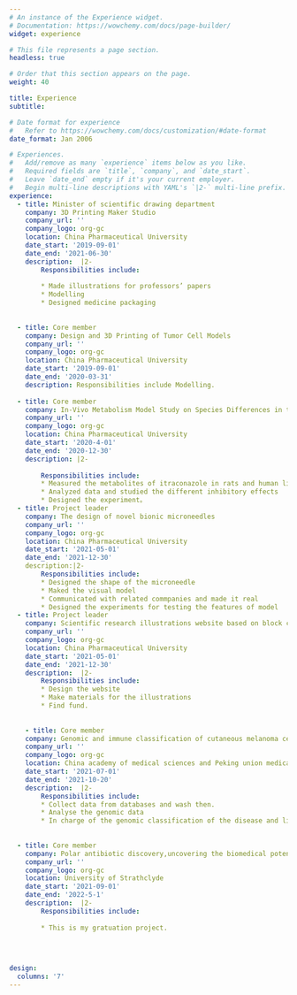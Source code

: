 ```yaml
---
# An instance of the Experience widget.
# Documentation: https://wowchemy.com/docs/page-builder/
widget: experience

# This file represents a page section.
headless: true

# Order that this section appears on the page.
weight: 40

title: Experience
subtitle:

# Date format for experience
#   Refer to https://wowchemy.com/docs/customization/#date-format
date_format: Jan 2006

# Experiences.
#   Add/remove as many `experience` items below as you like.
#   Required fields are `title`, `company`, and `date_start`.
#   Leave `date_end` empty if it's your current employer.
#   Begin multi-line descriptions with YAML's `|2-` multi-line prefix.
experience:
  - title: Minister of scientific drawing department
    company: 3D Printing Maker Studio
    company_url: ''
    company_logo: org-gc
    location: China Pharmaceutical University
    date_start: '2019-09-01'
    date_end: '2021-06-30'
    description:  |2-
        Responsibilities include:
        
        * Made illustrations for professors’ papers
        * Modelling
        * Designed medicine packaging
        
        
  - title: Core member
    company: Design and 3D Printing of Tumor Cell Models
    company_url: ''
    company_logo: org-gc
    location: China Pharmaceutical University
    date_start: '2019-09-01'
    date_end: '2020-03-31'
    description: Responsibilities include Modelling. 
       
  - title: Core member
    company: In-Vivo Metabolism Model Study on Species Differences in the Pharmacokinetics of Itraconazole
    company_url: ''
    company_logo: org-gc
    location: China Pharmaceutical University
    date_start: '2020-4-01'
    date_end: '2020-12-30'
    description: |2-
    
        Responsibilities include:
        * Measured the metabolites of itraconazole in rats and human liver microsomes
        * Analyzed data and studied the different inhibitory effects
        * Designed the experiment。
  - title: Project leader 
    company: The design of novel bionic microneedles
    company_url: ''
    company_logo: org-gc
    location: China Pharmaceutical University
    date_start: '2021-05-01'
    date_end: '2021-12-30'
    description:|2-
        Responsibilities include:
        * Designed the shape of the microneedle
        * Maked the visual model 
        * Communicated with related commpanies and made it real
        * Designed the experiments for testing the features of model
  - title: Project leader
    company: Scientific research illustrations website based on block chain technology
    company_url: ''
    company_logo: org-gc
    location: China Pharmaceutical University
    date_start: '2021-05-01'
    date_end: '2021-12-30'
    description:  |2-
        Responsibilities include:
        * Design the website
        * Make materials for the illustrations
        * Find fund.
        
        
    - title: Core member
    company: Genomic and immune classification of cutaneous melanoma cells
    company_url: ''
    company_logo: org-gc
    location: China academy of medical sciences and Peking union medical college Suzhou institute of systems medicine
    date_start: '2021-07-01'
    date_end: '2021-10-20'
    description:  |2-
        Responsibilities include:
        * Collect data from databases and wash then.
        * Analyse the genomic data
        * In charge of the genomic classification of the disease and link it with the clinial syptoms.
        
        
  - title: Core member
    company: Polar antibiotic discovery,uncovering the biomedical potential of rare actinomycetes isolated from the Arctic and Antarctic.
    company_url: ''
    company_logo: org-gc
    location: University of Strathclyde
    date_start: '2021-09-01'
    date_end: '2022-5-1'
    description:  |2-
        Responsibilities include:
        
        * This is my gratuation project.
        
    
  

design:
  columns: '7'
---
```

